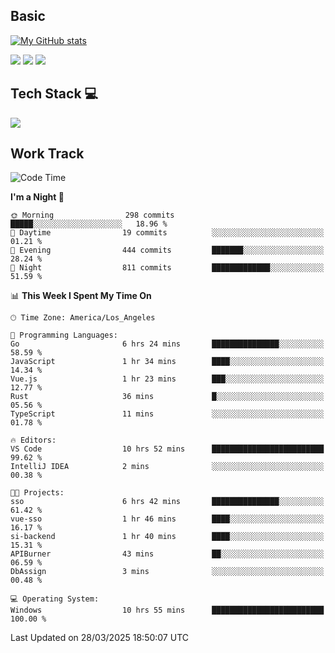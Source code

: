 ## Basic
 
[![My GitHub stats](https://github-readme-stats.vercel.app/api?username=Zzhihon&show_icons=true&theme=purple)](https://github.com/Zzhihon)
 
 [![](https://img.shields.io/badge/website-4493f8?style=for-the-badge&logo=About.me&logoColor=purple)](https://tatakal.com/)
 [![](https://img.shields.io/badge/RSS-4493f8?style=for-the-badge&logo=rss&logoColor=purple)](https://tatakal.com/feed/)
 [![](https://img.shields.io/badge/Email-4493f8?style=for-the-badge&logo=gmail&logoColor=purple)](mailto:bt1q@tatakal.com)

## Tech Stack 💻

<a href="https://skillicons.dev">
  <img src="https://skillicons.dev/icons?i=py,html,css,javascript,bash,java,vue,go,nodejs,cpp" />
</a>

</br>

## Work Track

<!--START_SECTION:waka-->
![Code Time](http://img.shields.io/badge/Code%20Time-164%20hrs%2014%20mins-blue)

**I'm a Night 🦉** 

```text
🌞 Morning                298 commits         █████░░░░░░░░░░░░░░░░░░░░   18.96 % 
🌆 Daytime                19 commits          ░░░░░░░░░░░░░░░░░░░░░░░░░   01.21 % 
🌃 Evening                444 commits         ███████░░░░░░░░░░░░░░░░░░   28.24 % 
🌙 Night                  811 commits         █████████████░░░░░░░░░░░░   51.59 % 
```


📊 **This Week I Spent My Time On** 

```text
🕑︎ Time Zone: America/Los_Angeles

💬 Programming Languages: 
Go                       6 hrs 24 mins       ███████████████░░░░░░░░░░   58.59 % 
JavaScript               1 hr 34 mins        ████░░░░░░░░░░░░░░░░░░░░░   14.34 % 
Vue.js                   1 hr 23 mins        ███░░░░░░░░░░░░░░░░░░░░░░   12.77 % 
Rust                     36 mins             █░░░░░░░░░░░░░░░░░░░░░░░░   05.56 % 
TypeScript               11 mins             ░░░░░░░░░░░░░░░░░░░░░░░░░   01.78 % 

🔥 Editors: 
VS Code                  10 hrs 52 mins      █████████████████████████   99.62 % 
IntelliJ IDEA            2 mins              ░░░░░░░░░░░░░░░░░░░░░░░░░   00.38 % 

🐱‍💻 Projects: 
sso                      6 hrs 42 mins       ███████████████░░░░░░░░░░   61.42 % 
vue-sso                  1 hr 46 mins        ████░░░░░░░░░░░░░░░░░░░░░   16.17 % 
si-backend               1 hr 40 mins        ████░░░░░░░░░░░░░░░░░░░░░   15.31 % 
APIBurner                43 mins             ██░░░░░░░░░░░░░░░░░░░░░░░   06.59 % 
DbAssign                 3 mins              ░░░░░░░░░░░░░░░░░░░░░░░░░   00.48 % 

💻 Operating System: 
Windows                  10 hrs 55 mins      █████████████████████████   100.00 % 
```


 Last Updated on 28/03/2025 18:50:07 UTC
<!--END_SECTION:waka-->
